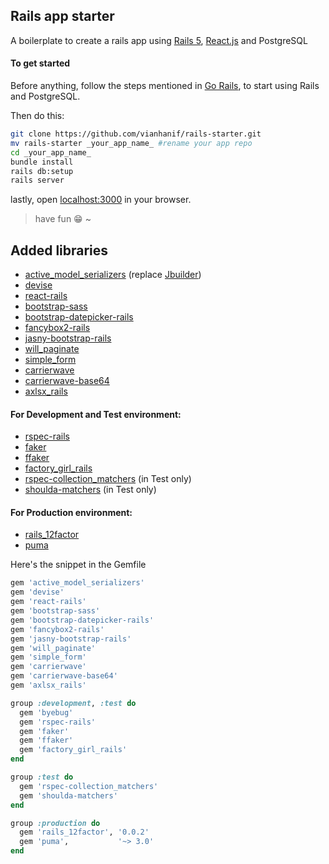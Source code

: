 ## Rails app starter

A boilerplate to create a rails app using [Rails 5](http://rubyonrails.org/), [React.js](https://facebook.github.io/react/) and PostgreSQL

#### To get started
Before anything, follow the steps mentioned in [Go Rails](https://gorails.com/setup/), to start using Rails and PostgreSQL.

Then do this:
```bash
git clone https://github.com/vianhanif/rails-starter.git
mv rails-starter _your_app_name_ #rename your app repo
cd _your_app_name_
bundle install
rails db:setup
rails server
```

lastly, open [localhost:3000](http://localhost:3000) in your browser.

> have fun :grin: ~

## Added libraries
* [active_model_serializers](https://github.com/rails-api/active_model_serializers) (replace [Jbuilder](https://github.com/rails/jbuilder))
* [devise](https://github.com/plataformatec/devise)
* [react-rails](https://github.com/reactjs/react-rails)
* [bootstrap-sass](https://github.com/twbs/bootstrap-sass)
* [bootstrap-datepicker-rails](https://github.com/Nerian/bootstrap-datepicker-rails)
* [fancybox2-rails](https://github.com/kyparn/fancybox2-rails)
* [jasny-bootstrap-rails](https://github.com/maxigs/jasny-bootstrap-rails)
* [will_paginate](https://github.com/mislav/will_paginate)
* [simple_form](https://github.com/plataformatec/simple_form)
* [carrierwave](https://github.com/carrierwaveuploader/carrierwave)
* [carrierwave-base64](https://github.com/lebedev-yury/carrierwave-base64)
* [axlsx_rails](https://github.com/straydogstudio/axlsx_rails)

#### For Development and Test environment:
* [rspec-rails](https://github.com/rspec/rspec-rails)
* [faker](https://github.com/stympy/faker)
* [ffaker](https://github.com/ffaker/ffaker)
* [factory_girl_rails](https://github.com/thoughtbot/factory_girl_rails)
* [rspec-collection_matchers](https://github.com/rspec/rspec-collection_matchers) (in Test only)
* [shoulda-matchers](https://github.com/thoughtbot/shoulda-matchers) (in Test only)

#### For Production environment:
* [rails_12factor](https://github.com/heroku/rails_12factor)
* [puma](https://github.com/puma/puma)

Here's the snippet in the Gemfile
```ruby
gem 'active_model_serializers'
gem 'devise'
gem 'react-rails'
gem 'bootstrap-sass'
gem 'bootstrap-datepicker-rails'
gem 'fancybox2-rails'
gem 'jasny-bootstrap-rails'
gem 'will_paginate'
gem 'simple_form'
gem 'carrierwave'
gem 'carrierwave-base64'
gem 'axlsx_rails'

group :development, :test do
  gem 'byebug'
  gem 'rspec-rails'
  gem 'faker'
  gem 'ffaker'
  gem 'factory_girl_rails'
end

group :test do
  gem 'rspec-collection_matchers'
  gem 'shoulda-matchers'
end

group :production do
  gem 'rails_12factor', '0.0.2'
  gem 'puma',           '~> 3.0'
end
```
